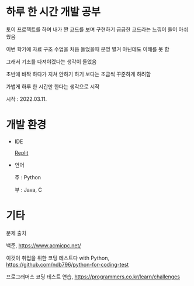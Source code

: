# 하루 한 시간 개발 공부

토이 프로젝트를 하며 내가 짠 코드를 보며 구현하기 급급한 코드라는 느낌이 들어 아쉬웠음

이번 학기에 자료 구조 수업을 처음 들었을때 분명 별거 아닌데도 이해를 못 함

그래서 기초를 다져야겠다는 생각이 들었음

초반에 바짝 하다가 지쳐 안하기 하기 보다는 조금씩 꾸준하게 하려함

가볍게 하루 한 시간만 한다는 생각으로 시작

시작 : 2022.03.11.

# 개발 환경

* IDE

  [Replit](https://replit.com/@hyeonj1120/ikote#main.py)


* 언어

  주 : Python

  부 : Java, C

# 기타

문제 출처

백준, https://www.acmicpc.net/

이것이 취업을 위한 코딩 테스트다 with Python, https://github.com/ndb796/python-for-coding-test

프로그래머스 코딩 테스트 연습, https://programmers.co.kr/learn/challenges
